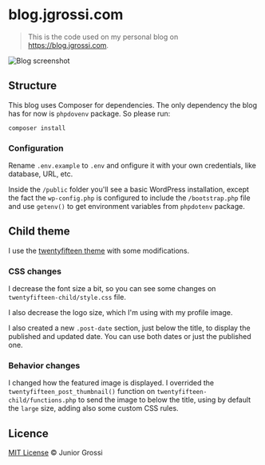 # blog.jgrossi.com

> This is the code used on my personal blog on https://blog.jgrossi.com.

![Blog screenshot](http://snaps.jgrossi.com/2018-03-13-drfrjgjuej.png)

## Structure

This blog uses Composer for dependencies. The only dependency the blog has for now is `phpdovenv` package. So please run:

```
composer install
```

### Configuration

Rename `.env.example` to `.env` and  onfigure it with your own credentials, like database, URL, etc.

Inside the `/public` folder you'll see a basic WordPress installation, except the fact the `wp-config.php` is configured to include the `/bootstrap.php` file and use `getenv()` to get environment variables from `phpdotenv` package.

## Child theme

I use the [twentyfifteen theme](https://wordpress.org/themes/twentyfifteen/) with some modifications.

### CSS changes

I decrease the font size a bit, so you can see some changes on `twentyfifteen-child/style.css` file.

I also decrease the logo size, which I'm using with my profile image.

I also created a new `.post-date` section, just below the title, to display the published and updated date. You can use both dates or just the published one.

### Behavior changes

I changed how the featured image is displayed. I overrided the `twentyfifteen_post_thumbnail()` function on `twentyfifteen-child/functions.php` to send the image to below the title, using by default the `large` size, adding also some custom CSS rules.

## Licence

[MIT License](http://jgrossi.mit-license.org/) © Junior Grossi